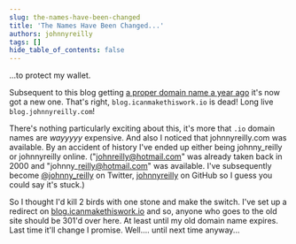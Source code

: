 ```yaml
---
slug: the-names-have-been-changed
title: 'The Names Have Been Changed...'
authors: johnnyreilly
tags: []
hide_table_of_contents: false
---
```


...to protect my wallet.

<!--truncate-->

Subsequent to this blog getting [a proper domain name a year ago](../2014-12-05-whats-in-a-name/index.md) it's now got a new one. That's right, `blog.icanmakethiswork.io` is dead! Long live `blog.johnnyreilly.com`!

There's nothing particularly exciting about this, it's more that `.io` domain names are _wayyyyy_ expensive. And also I noticed that johnnyreilly.com was available. By an accident of history I've ended up either being johnny_reilly or johnnyreilly online. ("johnreilly@hotmail.com" was already taken back in 2000 and "johnny\_reilly@hotmail.com" was available. I've subsequently become [@johnny_reilly](https://twitter.com/johnny_reilly) on Twitter, [johnnyreilly](https://github.com/johnnyreilly) on GitHub so I guess you could say it's stuck.)

So I thought I'd kill 2 birds with one stone and make the switch. I've set up a redirect on [blog.icanmakethiswork.io](http://blog.icanmakethiswork.io) and so, anyone who goes to the old site should be 301'd over here. At least until my old domain name expires. Last time it'll change I promise. Well.... until next time anyway...
